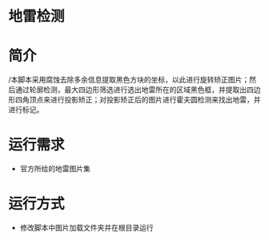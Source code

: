 # 地雷检测

# 简介

/本脚本采用腐蚀去除多余信息提取黑色方块的坐标，以此进行旋转矫正图片；然后通过轮廓检测，最大四边形筛选进行选出地雷所在的区域黑色框，并提取出四边形四角顶点来进行投影矫正；对投影矫正后的图片进行霍夫圆检测来找出地雷，并进行标记。

# 运行需求

- 官方所给的地雷图片集

# 运行方式

- 修改脚本中图片加载文件夹并在根目录运行
